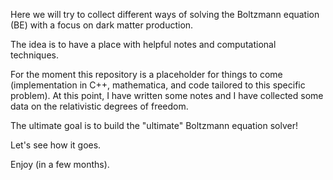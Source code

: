 Here we will try to collect different ways of solving the Boltzmann equation (BE) with a focus on dark matter production.

The idea is to have a place with helpful notes and computational techniques.


For the moment this repository is a placeholder for things to come (implementation in C++, mathematica, and code tailored to this specific problem). 
At this point,  I have written some notes and I have collected some data on the relativistic degrees of freedom.

The ultimate goal is to build the "ultimate" Boltzmann equation solver!

Let's see how it goes. 

Enjoy (in a few months).
